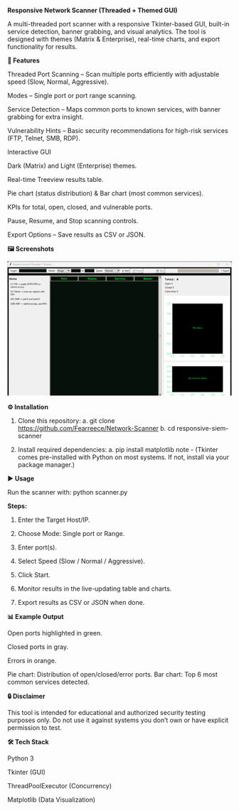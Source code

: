**Responsive Network Scanner (Threaded + Themed GUI)**

A multi-threaded port scanner with a responsive Tkinter-based GUI, built-in service detection, banner grabbing, and visual analytics. The tool is designed with themes (Matrix & Enterprise), real-time charts, and export functionality for results.

**🚀 Features**

Threaded Port Scanning – Scan multiple ports efficiently with adjustable speed (Slow, Normal, Aggressive).

Modes – Single port or port range scanning.

Service Detection – Maps common ports to known services, with banner grabbing for extra insight.

Vulnerability Hints – Basic security recommendations for high-risk services (FTP, Telnet, SMB, RDP).

Interactive GUI

Dark (Matrix) and Light (Enterprise) themes.

Real-time Treeview results table.

Pie chart (status distribution) & Bar chart (most common services).

KPIs for total, open, closed, and vulnerable ports.

Pause, Resume, and Stop scanning controls.

Export Options – Save results as CSV or JSON.

**🖼️ Screenshots**

![Image Alt](https://github.com/Fearreece/Network-Scanner/blob/b8e7343a1a5ffa634da7cbc053fdbab07a63d275/Screenshot%202025-09-09%20144850.png)

**⚙️ Installation**

1. Clone this repository:
    a. git clone https://github.com/Fearreece/Network-Scanner
    b. cd responsive-siem-scanner

2. Install required dependencies:
    a. pip install matplotlib
    note - (Tkinter comes pre-installed with Python on most systems. If not, install via your package manager.)

**▶️ Usage**

Run the scanner with:
    python scanner.py

**Steps:**

1. Enter the Target Host/IP.

2. Choose Mode: Single port or Range.

3. Enter port(s).

4. Select Speed (Slow / Normal / Aggressive).

5. Click Start.

6. Monitor results in the live-updating table and charts.

7. Export results as CSV or JSON when done.

**📊 Example Output**

Open ports highlighted in green.

Closed ports in gray.

Errors in orange.

Pie chart: Distribution of open/closed/error ports.
Bar chart: Top 6 most common services detected.

**🔒 Disclaimer**

This tool is intended for educational and authorized security testing purposes only.
Do not use it against systems you don’t own or have explicit permission to test.

**🛠️ Tech Stack**

Python 3

Tkinter (GUI)

ThreadPoolExecutor (Concurrency)

Matplotlib (Data Visualization)

